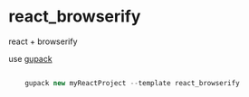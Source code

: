 # react_browserify
react + browserify

use <a href="https://github.com/RodeyManager/gupack">gupack</a>

```javascript

    gupack new myReactProject --template react_browserify

```
